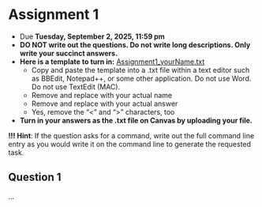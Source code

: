# Assignment 1

- Due **Tuesday, September 2, 2025, 11:59 pm** 
- **DO NOT write out the questions. Do not write long descriptions. Only write your succinct answers.**
- **Here is a template to turn in:** [Assignment1_yourName.txt](https://github.com/jesshill/CSU-2025FA-DSCI-510-001_LINUX_as_a_computational_platform/blob/main/Home_Work/Assignment1_yourName.txt)
  - Copy and paste the template into a .txt file within a text editor such as BBEdit, Notepad++, or some other application. Do not use Word. Do not use TextEdit (MAC).
  - Remove <yourNameHere> and replace with your actual name
  - Remove <answerHere> and replace with your actual answer
  - Yes, remove the “<” and “>” characters, too
- **Turn in your answers as the .txt file on Canvas by uploading your file.**

**!!! Hint**: If the question asks for a command, write out the full command line entry as you would write it on the command line to generate the requested task.

## Question 1

... 
